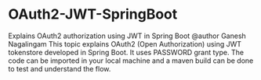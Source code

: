 # OAuth2-JWT-SpringBoot
Explains OAuth2 authorization using JWT in Spring Boot
@author Ganesh Nagalingam
This topic explains OAuth2 (Open Authorization) using JWT tokenstore developed in Spring Boot. 
It uses PASSWORD grant type. 
The code can be imported in your local machine and a maven build can be done to test and understand the flow.
